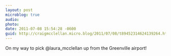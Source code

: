 ```yaml
---
layout: post
microblog: true
audio: 
photo: 
date: 2011-07-08 15:54:28 -0600
guid: http://craigmcclellan.micro.blog/2011/07/08/t89452314624139264.html
---
```

On my way to pick @laura_mcclellan up from the Greenville airport!
